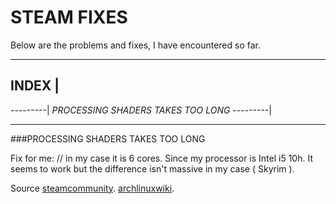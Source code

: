 # STEAM FIXES

Below are the problems and fixes, I have encountered so far.
___

## INDEX |
---------|
*PROCESSING SHADERS TAKES TOO LONG*
---------|
___

###PROCESSING SHADERS TAKES TOO LONG 


Fix for me:  // in my case it is 6 cores. Since my processor is Intel i5 10h. It seems to work but the difference isn't massive in my case ( Skyrim ).


Source
         [steamcommunity](https://steamcommunity.com/discussions/forum/1/4423184732111747107/).
         [archlinuxwiki](https://wiki.archlinux.org/title/Steam/).         

      
